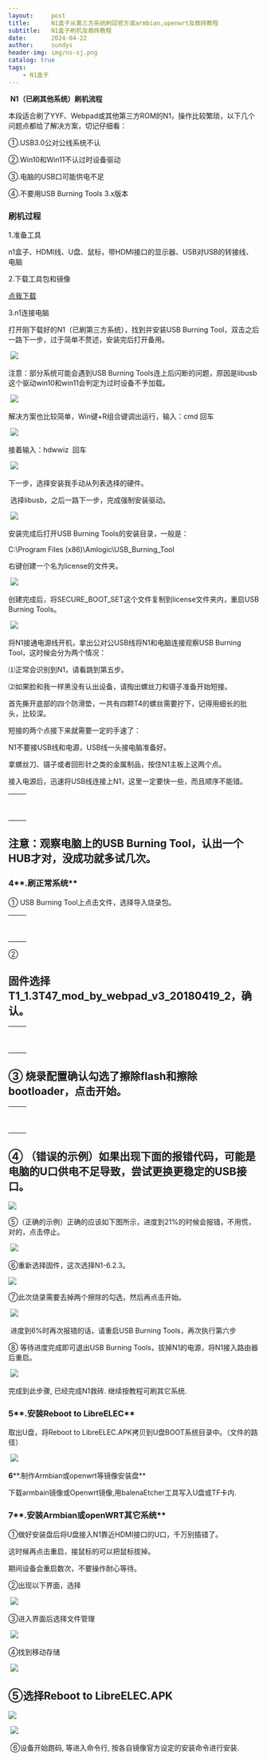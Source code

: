 ```yaml
---
layout:     post
title:      N1盒子从第三方系统刷回官方或armbian,openwrt及救砖教程
subtitle:   N1盒子刷机及救砖教程 
date:       2024-04-22
author:     sundys
header-img: img/ns-sj.png
catalog: true
tags:
    - N1盒子
---
```


 **N1（已刷其他系统）刷机流程**

本段适合刷了YYF、Webpad或其他第三方ROM的N1，操作比较繁琐，以下几个问题点都给了解决方案，切记仔细看：

①.USB3.0公对公线系统不认

②.Win10和Win11不认过时设备驱动

③.电脑的USB口可能供电不足

④.不要用USB Burning Tools 3.x版本

### **刷机过程**

1.准备工具

n1盒子、HDMI线、U盘、鼠标，带HDMI接口的显示器、USB对USB的转接线、电脑  

2.下载工具包和镜像 

[<u><span>点我下载</span></u>](https://dlink.host/1drv/aHR0cHM6Ly8xZHJ2Lm1zL3UvcyFBb1N6ZUhpNXRrWkx2Q1Jfb1VXOC0tYkhyX21BP2U9VUdCQTVk.rar)

3.n1连接电脑

打开刚下载好的N1（已刷第三方系统），找到并安装USB Burning Tool，双击之后一路下一步，过于简单不赘述，安装完后打开备用。

 ![](/img/ns-sj-01.png)

注意：部分系统可能会遇到USB Burning Tools连上后闪断的问题，原因是libusb这个驱动win10和win11会判定为过时设备不予加载。

 ![](/img/ns-sj-02.png)

解决方案也比较简单，Win键+R组合键调出运行，输入：cmd 回车

 ![](/img/ns-sj-03.png)

  
接着输入：hdwwiz  回车

 ![](/img/ns-sj-04.png)

下一步，选择安装我手动从列表选择的硬件。

 选择libusb，之后一路下一步，完成强制安装驱动。

 ![](/img/ns-sj-05.png)

安装完成后打开USB Burning Tools的安装目录，一般是：

C:\\Program Files (x86)\\Amlogic\\USB\_Burning\_Tool

右键创建一个名为license的文件夹。

 ![](/img/ns-sj-06.png)

创建完成后，将SECURE\_BOOT\_SET这个文件复制到license文件夹内，重启USB Burning Tools。

 ![](/img/ns-sj-07.png)

将N1接通电源线开机，拿出公对公USB线将N1和电脑连接观察USB Burning Tool，这时候会分为两个情况：

⑴正常会识别到N1，请看跳到第五步。

⑵如果脸和我一样黑没有认出设备，请掏出螺丝刀和镊子准备开始短接。

首先撕开底部的四个防滑垫，一共有四颗T4的螺丝需要拧下，记得用细长的批头，比较深。

短接的两个点接下来就需要一定的手速了：

N1不要接USB线和电源，USB线一头接电脑准备好。

拿螺丝刀、镊子或者回形针之类的金属制品，按住N1主板上这两个点。

接入电源后，迅速将USB线连接上N1，这里一定要快一些，而且顺序不能错。  

<table><tbody><tr><td>&nbsp;</td></tr><tr><td>&nbsp;</td><td><img src="/img/ns-sj-08.png" alt=""></td></tr></tbody></table>

## 注意：观察电脑上的USB Burning Tool，认出一个HUB才对，没成功就多试几次。

### **4****.刷正常系统**

① USB Burning Tool上点击文件，选择导入烧录包。

<table><tbody><tr><td>&nbsp;</td></tr><tr><td>&nbsp;</td><td><img src="/img/ns-sj-09.png" alt=""></td></tr></tbody></table>

② 

## 固件选择T1\_1.3T47\_mod\_by\_webpad\_v3\_20180419\_2，确认。

<table><tbody><tr><td>&nbsp;</td></tr><tr><td>&nbsp;</td><td><img src="/img/ns-sj-10.png" alt=""></td></tr></tbody></table>

## ③ 烧录配置确认勾选了擦除flash和擦除bootloader，点击开始。

<table><tbody><tr><td>&nbsp;</td></tr><tr><td>&nbsp;</td><td><img src="/img/ns-sj-11.png" alt=""></td></tr></tbody></table>

## ④ （错误的示例）如果出现下面的报错代码，可能是电脑的U口供电不足导致，尝试更换更稳定的USB接口。

![](/img/ns-sj-12.png)

⑤（正确的示例）正确的应该如下图所示，进度到21%的时候会报错，不用慌，对的，点击停止。

 ![](/img/ns-sj-13.png)

⑥重新选择固件，这次选择N1-6.2.3。

![](/img/ns-sj-14.png)

⑦此次烧录需要去掉两个擦除的勾选，然后再点击开始。

 ![](/img/ns-sj-15.png)

 进度到6%时再次报错的话，请重启USB Burning Tools，再次执行第六步

⑧ 等待进度完成即可退出USB Burning Tools，拔掉N1的电源，将N1接入路由器后重启。

 ![](/img/ns-sj-16.png)


完成到此步骤, 已经完成N1救砖. 继续按教程可刷其它系统.

### **5****.安装Reboot to LibreELEC**

取出U盘，将Reboot to LibreELEC.APK拷贝到U盘BOOT系统目录中。（文件的路径）

 ![](/img/ns-sj-17.png)

**6****.制作Armbian或openwrt等镜像安装盘**

下载armbain镜像或Openwrt镜像,用balenaEtcher工具写入U盘或TF卡内.

### **7****.安装Armbian或openWRT其它系统**

①做好安装盘后将U盘接入N1靠近HDMI接口的U口，千万别插错了。

这时候再点击重启，接鼠标的可以把鼠标拔掉。

期间设备会重启数次，不要操作耐心等待。

②出现以下界面，选择

 ![](/img/ns-sj-18.png)

③进入界面后选择文件管理

 ![](/img/ns-sj-19.png)

④找到移动存储

 ![](/img/ns-sj-20.png)

## ⑤选择Reboot to LibreELEC.APK

![](/img/ns-sj-21.png)

 ![](/img/ns-sj-22.png)

 ⑥设备开始跑码, 等进入命令行, 按各自镜像官方设定的安装命令进行安装.



